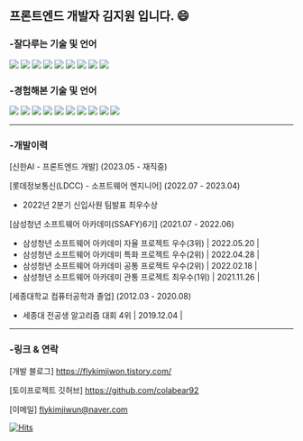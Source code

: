 프론트엔드 개발자 김지원 입니다. 😄
---
### -잘다루는 기술 및 언어
<div align="left">
  <img src="https://img.shields.io/badge/react-61DAFB?style=for-the-badge&logo=react&logoColor=white">
<img src="https://img.shields.io/badge/next-000000?style=for-the-badge&logo=nextdotjs&logoColor=white">
<img src="https://img.shields.io/badge/vue-4FC08D?style=for-the-badge&logo=vuedotjs&logoColor=white">
  <img src="https://img.shields.io/badge/bootstrap-7952B3?style=for-the-badge&logo=bootstrap&logoColor=white">
  <img src="https://img.shields.io/badge/mui-007FFF?style=for-the-badge&logo=mui&logoColor=white">
  <img src="https://img.shields.io/badge/javascript-F7DF1E?style=for-the-badge&logo=JavaScript&logoColor=white">
<img src="https://img.shields.io/badge/html5-E34F26?style=for-the-badge&logo=html5&logoColor=white">
<img src="https://img.shields.io/badge/css3-1572B6?style=for-the-badge&logo=css3&logoColor=white">
<img src="https://img.shields.io/badge/python-3776AB?style=for-the-badge&logo=python&logoColor=white">
</div>

### -경험해본 기술 및 언어
<div align="left">
<img src="https://img.shields.io/badge/django-092E20?style=for-the-badge&logo=django&logoColor=white">
  <img src="https://img.shields.io/badge/SpringBoot-6DB33F?style=for-the-badge&logo=SpringBoot&logoColor=white">
  <img src="https://img.shields.io/badge/Socket.io-010101?style=for-the-badge&logo=Socket.io&logoColor=white">
  <img src="https://img.shields.io/badge/mongodb-47A248?style=for-the-badge&logo=mongodb&logoColor=white">
<img src="https://img.shields.io/badge/firebase-FFCA28?style=for-the-badge&logo=firebase&logoColor=white">
<img src="https://img.shields.io/badge/flutter-02569B?style=for-the-badge&logo=flutter&logoColor=white">
  <img src="https://img.shields.io/badge/aws-FF9900?style=for-the-badge&logo=amazonec2&logoColor=white">
<img src="https://img.shields.io/badge/mysql-4479A1?style=for-the-badge&logo=mysql&logoColor=white">
<img src="https://img.shields.io/badge/c-A8B9CC?style=for-the-badge&logo=c&logoColor=white">
<img src="https://img.shields.io/badge/JAVA-4FC08D?style=for-the-badge&logo=&logoColor=white">
</div>

---
### -개발이력
[신한AI - 프론트엔드 개발]
(2023.05 - 재직중)


[롯데정보통신(LDCC) - 소프트웨어 엔지니어]
(2022.07 - 2023.04)
- 2022년 2분기 신입사원 팀발표 최우수상


[삼성청년 소프트웨어 아카데미(SSAFY)6기]
(2021.07 - 2022.06)
- 삼성청년 소프트웨어 아카데미 자율 프로젝트 우수(3위) | 2022.05.20 |
- 삼성청년 소프트웨어 아카데미 특화 프로젝트 우수(2위) | 2022.04.28 |
- 삼성청년 소프트웨어 아카데미 공통 프로젝트 우수(2위) | 2022.02.18 |
- 삼성청년 소프트웨어 아카데미 관통 프로젝트 최우수(1위) | 2021.11.26 |


[세종대학교 컴퓨터공학과 졸업]
(2012.03 - 2020.08)
- 세종대 전공생 알고리즘 대회 4위 | 2019.12.04 |

---
### -링크 & 연락
[개발 블로그]
https://flykimjiwon.tistory.com/

[토이프로젝트 깃허브]
https://github.com/colabear92

[이메일]
flykimjiwun@naver.com

[![Hits](https://hits.seeyoufarm.com/api/count/incr/badge.svg?url=https%3A%2F%2Fgithub.com%2Fflykimjiwon%2Fhit-counter&count_bg=%23A7B899&title_bg=%23555555&icon=&icon_color=%23E7E7E7&title=hits&edge_flat=false)](https://hits.seeyoufarm.com)

